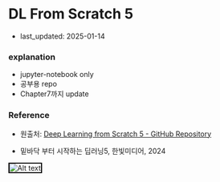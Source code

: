 # DL From Scratch 5
- last_updated: 2025-01-14

### explanation
- jupyter-notebook only
- 공부용 repo
- Chapter7까지 update

### Reference

- 원출처: <a href="https://github.com/oreilly-japan/deep-learning-from-scratch-5" target="_blank">
    Deep Learning from Scratch 5 - GitHub Repository
</a>

- 밑바닥 부터 시작하는 딥러닝5, 한빛미디어, 2024
<img src="https://contents.kyobobook.co.kr/sih/fit-in/458x0/pdt/9791169212960.jpg" alt="Alt text" style="border: 2px solid black;">



